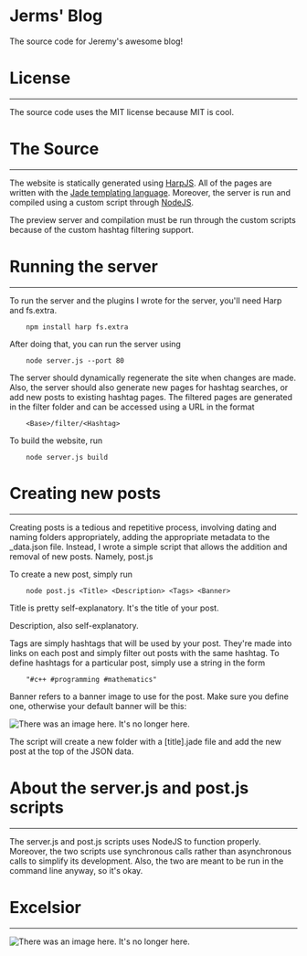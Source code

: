 Jerms' Blog
====
The source code for Jeremy's awesome blog!

# License
---

The source code uses the MIT license because MIT is cool.

# The Source
----

The website is statically generated using [HarpJS](http://harpjs.com/). All of the pages are written with the 
[Jade templating language](http://jade-lang.com/). Moreover, the server is run and compiled using a custom script
through [NodeJS](http://nodejs.org/). 

The preview server and compilation must be run through the custom scripts because of the custom hashtag filtering
support.

# Running the server
----

To run the server and the plugins I wrote for the server, you'll need Harp and fs.extra.

```
	npm install harp fs.extra
```

After doing that, you can run the server using

```
    node server.js --port 80
```

The server should dynamically regenerate the site when changes are made. Also, the server should also generate
new pages for hashtag searches, or add new posts to existing hashtag pages. The filtered pages 
are generated in the filter folder and can be accessed using a URL in the format

```
    <Base>/filter/<Hashtag>
```

To build the website, run

```
    node server.js build
```

# Creating new posts
----

Creating posts is a tedious and repetitive process, involving dating and naming folders appropriately, adding
the appropriate metadata to the _data.json file. Instead, I wrote a simple script that allows the addition
and removal of new posts. Namely, post.js

To create a new post, simply run

```
    node post.js <Title> <Description> <Tags> <Banner>
```

Title is pretty self-explanatory. It's the title of your post.

Description, also self-explanatory.

Tags are simply hashtags that will be used by your post. They're made into links on each
post and simply filter out posts with the same hashtag. To define hashtags for a particular
post, simply use a string in the form

```
	"#c++ #programming #mathematics"
```

Banner refers to a banner image to use for the post. Make sure you define one, otherwise your 
default banner will be this:

![There was an image here. It's no longer here.]( http://goo.gl/fSV1oN )

The script will create a new folder with a [title].jade file and add  the new post at the top of the JSON data.

# About the server.js and post.js scripts
---

The server.js and post.js scripts uses NodeJS to function properly. Moreover, the two scripts use
synchronous calls rather than asynchronous calls to simplify its development. Also, the two are meant to 
be run in the command line anyway, so it's okay.

# Excelsior
---

![There was an image here. It's no longer here.](http://goo.gl/XBz6u0)